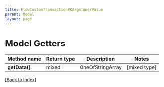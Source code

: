 ```yaml
---
title: FlowCustomTransactionPKArgsInnerValue
parent: Model
layout: page
---
```


# Model Getters

Method name | Return type | Description | Notes
------------ | ------------- | ------------- | -------------
**getData()** | mixed | OneOfStringArray | [mixed type]

[[Back to Index]](../index.md)

